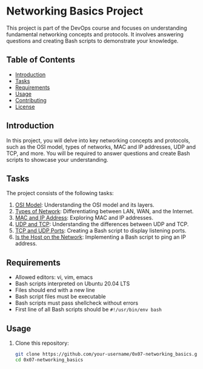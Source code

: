 # Networking Basics Project

This project is part of the DevOps course and focuses on understanding fundamental networking concepts and protocols. It involves answering questions and creating Bash scripts to demonstrate your knowledge.

## Table of Contents

- [Introduction](#introduction)
- [Tasks](#tasks)
- [Requirements](#requirements)
- [Usage](#usage)
- [Contributing](#contributing)
- [License](#license)

## Introduction

In this project, you will delve into key networking concepts and protocols, such as the OSI model, types of networks, MAC and IP addresses, UDP and TCP, and more. You will be required to answer questions and create Bash scripts to showcase your understanding.

## Tasks

The project consists of the following tasks:

1. [OSI Model](./0-OSI_model): Understanding the OSI model and its layers.
2. [Types of Network](./1-types_of_network): Differentiating between LAN, WAN, and the Internet.
3. [MAC and IP Address](./2-MAC_and_IP_address): Exploring MAC and IP addresses.
4. [UDP and TCP](./3-UDP_and_TCP): Understanding the differences between UDP and TCP.
5. [TCP and UDP Ports](./4-TCP_and_UDP_ports): Creating a Bash script to display listening ports.
6. [Is the Host on the Network](./5-is_the_host_on_the_network): Implementing a Bash script to ping an IP address.

## Requirements

- Allowed editors: vi, vim, emacs
- Bash scripts interpreted on Ubuntu 20.04 LTS
- Files should end with a new line
- Bash script files must be executable
- Bash scripts must pass shellcheck without errors
- First line of all Bash scripts should be `#!/usr/bin/env bash`

## Usage

1. Clone this repository:

   ```bash
   git clone https://github.com/your-username/0x07-networking_basics.git
   cd 0x07-networking_basics

   ```


